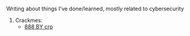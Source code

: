 Writing about things I've done/learned, mostly related to cybersecurity

1. Crackmes:
	- [888 BY crp](https://github.com/JohnPeng47/blog/tree/master/crackmes/888)
	
